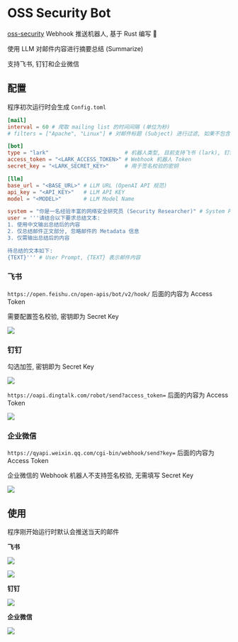 # OSS Security Bot

[oss-security](https://www.openwall.com/lists/oss-security/) Webhook 推送机器人, 基于 Rust 编写 🦀

使用 LLM 对邮件内容进行摘要总结 (Summarize)

支持飞书, 钉钉和企业微信

## 配置

程序初次运行时会生成 `Config.toml`

```toml
[mail]
interval = 60 # 爬取 mailing list 的时间间隔 (单位为秒)
# filters = ["Apache", "Linux"] # 对邮件标题 (Subject) 进行过滤, 如果不包含其中任一关键词则不会被推送

[bot]
type = "lark"                        # 机器人类型, 目前支持飞书 (lark), 钉钉 (dingtalk) 和企业微信 (wechat)
access_token = "<LARK_ACCESS_TOKEN>" # Webhook 机器人 Token
secret_key = "<LARK_SECRET_KEY>"     # 用于签名校验的密钥

[llm]
base_url = "<BASE_URL>" # LLM URL (OpenAI API 规范)
api_key = "<API_KEY>"   # LLM API KEY
model = "<MODEL>"       # LLM Model Name

system = "你是一名经验丰富的网络安全研究员 (Security Researcher)" # System Prompt
user = '''请结合以下要求总结文本:
1. 使用中文输出总结后的内容
2. 仅总结邮件正文部分, 忽略邮件的 Metadata 信息
3. 仅需输出总结后的内容

待总结的文本如下:
{TEXT}''' # User Prompt, {TEXT} 表示邮件内容
```

### 飞书

`https://open.feishu.cn/open-apis/bot/v2/hook/` 后面的内容为 Access Token

需要配置签名校验, 密钥即为 Secret Key

![](assets/lark-config.png)

### 钉钉

勾选加签, 密钥即为 Secret Key

![](assets/dingtalk-config-1.png)

`https://oapi.dingtalk.com/robot/send?access_token=` 后面的内容为 Access Token

![](assets/dingtalk-config-2.png)

### 企业微信

`https://qyapi.weixin.qq.com/cgi-bin/webhook/send?key=` 后面的内容为 Access Token

企业微信的 Webhook 机器人不支持签名校验, 无需填写 Secret Key

![](assets/wechat-config.png)

## 使用

程序刚开始运行时默认会推送当天的邮件

**飞书**

![](assets/lark-bot-1.png)

![](assets/lark-bot-2.png)

**钉钉**

![](assets/dingtalk-bot.png)

**企业微信**

![](assets/wechat-bot.png)
